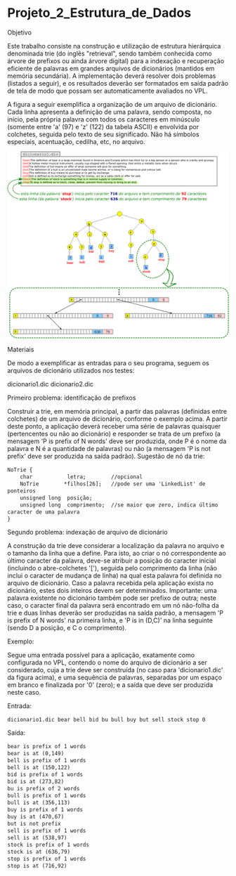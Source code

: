 # Projeto_2_Estrutura_de_Dados

Objetivo

Este trabalho consiste na construção e utilização de estrutura hierárquica denominada trie (do inglês "retrieval", sendo também conhecida como árvore de prefixos ou ainda árvore digital) para a indexação e recuperação eficiente de palavras em grandes arquivos de dicionários (mantidos em memória secundária). A implementação deverá resolver dois problemas (listados a seguir), e os resultados deverão ser formatados em saída padrão de tela de modo que possam ser automaticamente avaliados no VPL.

A figura a seguir exemplifica a organização de um arquivo de dicionário. Cada linha apresenta a definição de uma palavra, sendo composta, no início, pela própria palavra com todos os caracteres em minúsculo (somente entre 'a' (97) e 'z' (122) da tabela ASCII) e envolvida por colchetes, seguida pelo texto de seu significado. Não há símbolos especiais, acentuação, cedilha, etc, no arquivo.

![Trie](trie.jpeg)

Materiais

De modo a exemplificar as entradas para o seu programa, seguem os arquivos de dicionário utilizados nos testes:

dicionario1.dic
dicionario2.dic

Primeiro problema: identificação de prefixos

Construir a trie, em memória principal, a partir das palavras (definidas entre colchetes) de um arquivo de dicionário, conforme o exemplo acima. A partir deste ponto, a aplicação deverá receber uma série de palavras quaisquer (pertencentes ou não ao dicionário) e responder se trata de um prefixo (a mensagem 'P is prefix of N words' deve ser produzida, onde P é o nome da palavra e N é a quantidade de palavras) ou não (a mensagem 'P is not prefix' deve ser produzida na saída padrão). Sugestão de nó da trie:

```
NoTrie {
    char           letra;        //opcional
    NoTrie        *filhos[26];   //pode ser uma 'LinkedList' de ponteiros
    unsigned long  posição;
    unsigned long  comprimento;  //se maior que zero, indica último caracter de uma palavra
}
```

Segundo problema: indexação de arquivo de dicionário

A construção da trie deve considerar a localização da palavra no arquivo e o tamanho da linha que a define. Para isto, ao criar o nó correspondente ao último caracter da palavra, deve-se atribuir a posição do caracter inicial (incluindo o abre-colchetes '['), seguida pelo comprimento da linha (não inclui o caracter de mudança de linha) na qual esta palavra foi definida no arquivo de dicionário. Caso a palavra recebida pela aplicação exista no dicionário, estes dois inteiros devem ser determinados. Importante: uma palavra existente no dicionário também pode ser prefixo de outra; neste caso, o caracter final da palavra será encontrado em um nó não-folha da trie e duas linhas deverão ser produzidas na saída padrão, a mensagem 'P is prefix of N words' na primeira linha, e 'P is in (D,C)' na linha seguinte (sendo D a posição, e C o comprimento).

Exemplo:

Segue uma entrada possível para a aplicação, exatamente como configurada no VPL, contendo o nome do arquivo de dicionário a ser considerado, cuja a trie deve ser construída (no caso para 'dicionario1.dic' da figura acima), e uma sequência de palavras, separadas por um espaço em branco e finalizada por '0' (zero); e a saída que deve ser produzida neste caso.

Entrada:

```
dicionario1.dic bear bell bid bu bull buy but sell stock stop 0
```

Saída:

```
bear is prefix of 1 words
bear is at (0,149)
bell is prefix of 1 words
bell is at (150,122)
bid is prefix of 1 words
bid is at (273,82)
bu is prefix of 2 words
bull is prefix of 1 words
bull is at (356,113)
buy is prefix of 1 words
buy is at (470,67)
but is not prefix
sell is prefix of 1 words
sell is at (538,97)
stock is prefix of 1 words
stock is at (636,79)
stop is prefix of 1 words
stop is at (716,92)
```
